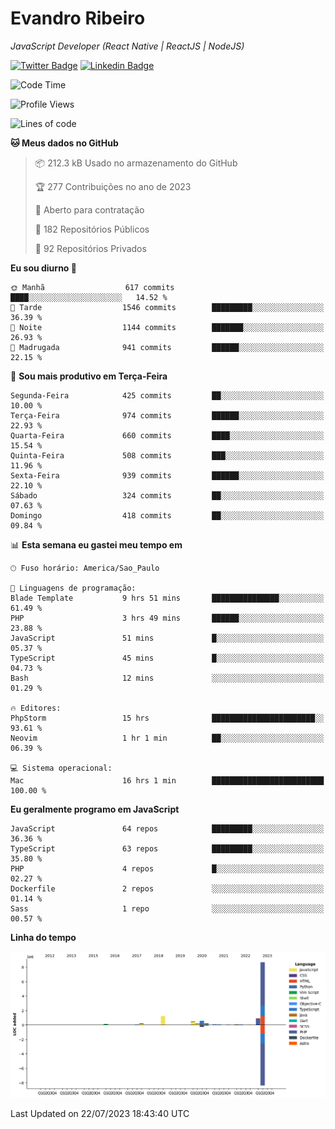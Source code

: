 # Evandro **Ribeiro**

*JavaScript Developer (React Native | ReactJS | NodeJS)*

[![Twitter Badge](https://img.shields.io/badge/-@ribeiroevandro-201B2D?style=flat-square&labelColor=201B2D&logo=twitter&logoColor=white&link=https://twitter.com/ribeiroevandro)](https://twitter.com/ribeiroevandro) 
[![Linkedin Badge](https://img.shields.io/badge/-Evandro%20Ribeiro-201B2D?style=flat-square&logo=Linkedin&logoColor=white&link=https://www.linkedin.com/in/ribeiroevandro)](https://www.linkedin.com/in/ribeiroevandro) 


<!--START_SECTION:waka-->
![Code Time](http://img.shields.io/badge/Code%20Time-3%2C297%20hrs%2047%20mins-blue)

![Profile Views](http://img.shields.io/badge/Visualizac%C3%B5es%20do%20perfil-2-blue)

![Lines of code](https://img.shields.io/badge/Desde%20o%20Hello%20World%20eu%20escrevi-12.8%20million%20linhas%20de%20c%C3%B3digo-blue)

**🐱 Meus dados no GitHub** 

> 📦 212.3 kB Usado no armazenamento do GitHub 
 > 
> 🏆 277 Contribuições no ano de 2023
 > 
> 💼 Aberto para contratação
 > 
> 📜 182 Repositórios Públicos 
 > 
> 🔑 92 Repositórios Privados 
 > 
**Eu sou diurno 🐤** 

```text
🌞 Manhã                  617 commits         ████░░░░░░░░░░░░░░░░░░░░░   14.52 % 
🌆 Tarde                  1546 commits        █████████░░░░░░░░░░░░░░░░   36.39 % 
🌃 Noite                  1144 commits        ███████░░░░░░░░░░░░░░░░░░   26.93 % 
🌙 Madrugada              941 commits         ██████░░░░░░░░░░░░░░░░░░░   22.15 % 
```
📅 **Sou mais produtivo em Terça-Feira** 

```text
Segunda-Feira            425 commits         ██░░░░░░░░░░░░░░░░░░░░░░░   10.00 % 
Terça-Feira              974 commits         ██████░░░░░░░░░░░░░░░░░░░   22.93 % 
Quarta-Feira             660 commits         ████░░░░░░░░░░░░░░░░░░░░░   15.54 % 
Quinta-Feira             508 commits         ███░░░░░░░░░░░░░░░░░░░░░░   11.96 % 
Sexta-Feira              939 commits         ██████░░░░░░░░░░░░░░░░░░░   22.10 % 
Sábado                   324 commits         ██░░░░░░░░░░░░░░░░░░░░░░░   07.63 % 
Domingo                  418 commits         ██░░░░░░░░░░░░░░░░░░░░░░░   09.84 % 
```


📊 **Esta semana eu gastei meu tempo em** 

```text
🕑︎ Fuso horário: America/Sao_Paulo

💬 Linguagens de programação: 
Blade Template           9 hrs 51 mins       ███████████████░░░░░░░░░░   61.49 % 
PHP                      3 hrs 49 mins       ██████░░░░░░░░░░░░░░░░░░░   23.88 % 
JavaScript               51 mins             █░░░░░░░░░░░░░░░░░░░░░░░░   05.37 % 
TypeScript               45 mins             █░░░░░░░░░░░░░░░░░░░░░░░░   04.73 % 
Bash                     12 mins             ░░░░░░░░░░░░░░░░░░░░░░░░░   01.29 % 

🔥 Editores: 
PhpStorm                 15 hrs              ███████████████████████░░   93.61 % 
Neovim                   1 hr 1 min          ██░░░░░░░░░░░░░░░░░░░░░░░   06.39 % 

💻 Sistema operacional: 
Mac                      16 hrs 1 min        █████████████████████████   100.00 % 
```

**Eu geralmente programo em JavaScript** 

```text
JavaScript               64 repos            █████████░░░░░░░░░░░░░░░░   36.36 % 
TypeScript               63 repos            █████████░░░░░░░░░░░░░░░░   35.80 % 
PHP                      4 repos             █░░░░░░░░░░░░░░░░░░░░░░░░   02.27 % 
Dockerfile               2 repos             ░░░░░░░░░░░░░░░░░░░░░░░░░   01.14 % 
Sass                     1 repo              ░░░░░░░░░░░░░░░░░░░░░░░░░   00.57 % 
```



**Linha do tempo**

![Lines of Code chart](https://raw.githubusercontent.com/ribeiroevandro/ribeiroevandro/main/assets/bar_graph.png)


 Last Updated on 22/07/2023 18:43:40 UTC
<!--END_SECTION:waka-->
